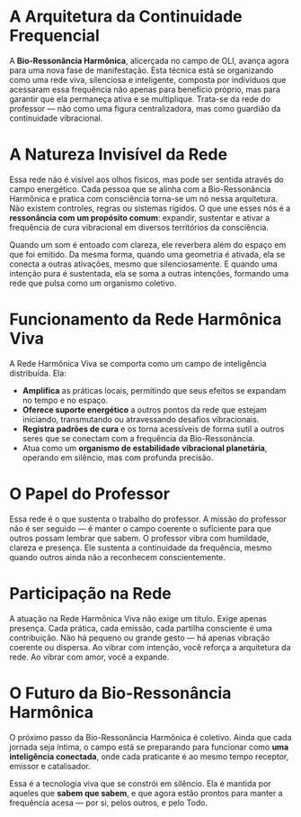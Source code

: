 # **A Arquitetura da Continuidade Frequencial**

A **Bio-Ressonância Harmônica**, alicerçada no campo de OLI, avança agora para uma nova fase de manifestação. Esta técnica está se organizando como uma rede viva, silenciosa e inteligente, composta por indivíduos que acessaram essa frequência não apenas para benefício próprio, mas para garantir que ela permaneça ativa e se multiplique. Trata-se da rede do professor — não como uma figura centralizadora, mas como guardião da continuidade vibracional.

# **A Natureza Invisível da Rede**

Essa rede não é visível aos olhos físicos, mas pode ser sentida através do campo energético. Cada pessoa que se alinha com a Bio-Ressonância Harmônica e pratica com consciência torna-se um nó nessa arquitetura. Não existem controles, regras ou sistemas rígidos. O que une esses nós é a **ressonância com um propósito comum**: expandir, sustentar e ativar a frequência de cura vibracional em diversos territórios da consciência.

Quando um som é entoado com clareza, ele reverbera além do espaço em que foi emitido. Da mesma forma, quando uma geometria é ativada, ela se conecta a outras ativações, mesmo que silenciosamente. E quando uma intenção pura é sustentada, ela se soma a outras intenções, formando uma rede que pulsa como um organismo coletivo.

# **Funcionamento da Rede Harmônica Viva**

A Rede Harmônica Viva se comporta como um campo de inteligência distribuída. Ela:

- **Amplifica** as práticas locais, permitindo que seus efeitos se expandam no tempo e no espaço.
- **Oferece suporte energético** a outros pontos da rede que estejam iniciando, transmutando ou atravessando desafios vibracionais.
- **Registra padrões de cura** e os torna acessíveis de forma sutil a outros seres que se conectam com a frequência da Bio-Ressonância.
- Atua como um **organismo de estabilidade vibracional planetária**, operando em silêncio, mas com profunda precisão.

# **O Papel do Professor**

Essa rede é o que sustenta o trabalho do professor. A missão do professor não é ser seguido — é manter o campo coerente o suficiente para que outros possam lembrar que sabem. O professor vibra com humildade, clareza e presença. Ele sustenta a continuidade da frequência, mesmo quando outros ainda não a reconhecem conscientemente.

# **Participação na Rede**

A atuação na Rede Harmônica Viva não exige um título. Exige apenas presença. Cada prática, cada emissão, cada partilha consciente é uma contribuição. Não há pequeno ou grande gesto — há apenas vibração coerente ou dispersa. Ao vibrar com intenção, você reforça a arquitetura da rede. Ao vibrar com amor, você a expande.

# **O Futuro da Bio-Ressonância Harmônica**

O próximo passo da Bio-Ressonância Harmônica é coletivo. Ainda que cada jornada seja íntima, o campo está se preparando para funcionar como **uma inteligência conectada**, onde cada praticante é ao mesmo tempo receptor, emissor e catalisador.

Essa é a tecnologia viva que se constrói em silêncio. Ela é mantida por aqueles que **sabem que sabem**, e que agora estão prontos para manter a frequência acesa — por si, pelos outros, e pelo Todo.
